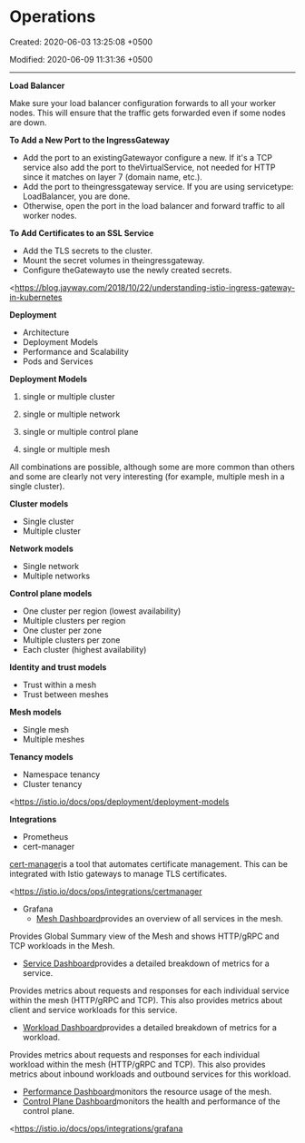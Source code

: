 # Operations

Created: 2020-06-03 13:25:08 +0500

Modified: 2020-06-09 11:31:36 +0500

---

**Load Balancer**

Make sure your load balancer configuration forwards to all your worker nodes. This will ensure that the traffic gets forwarded even if some nodes are down.



**To Add a New Port to the IngressGateway**
-   Add the port to an existingGatewayor configure a new. If it's a TCP service also add the port to theVirtualService, not needed for HTTP since it matches on layer 7 (domain name, etc.).
-   Add the port to theingressgateway service. If you are using servicetype: LoadBalancer, you are done.
-   Otherwise, open the port in the load balancer and forward traffic to all worker nodes.



**To Add Certificates to an SSL Service**
-   Add the TLS secrets to the cluster.
-   Mount the secret volumes in theingressgateway.
-   Configure theGatewayto use the newly created secrets.



<https://blog.jayway.com/2018/10/22/understanding-istio-ingress-gateway-in-kubernetes



**Deployment**
-   Architecture
-   Deployment Models
-   Performance and Scalability
-   Pods and Services



**Deployment Models**

1.  single or multiple cluster

2.  single or multiple network

3.  single or multiple control plane

4.  single or multiple mesh



All combinations are possible, although some are more common than others and some are clearly not very interesting (for example, multiple mesh in a single cluster).



**Cluster models**
-   Single cluster
-   Multiple cluster



**Network models**
-   Single network
-   Multiple networks



**Control plane models**
-   One cluster per region (lowest availability)
-   Multiple clusters per region
-   One cluster per zone
-   Multiple clusters per zone
-   Each cluster (highest availability)



**Identity and trust models**
-   Trust within a mesh
-   Trust between meshes



**Mesh models**
-   Single mesh
-   Multiple meshes



**Tenancy models**
-   Namespace tenancy
-   Cluster tenancy



<https://istio.io/docs/ops/deployment/deployment-models



**Integrations**
-   Prometheus
-   cert-manager

[cert-manager](https://cert-manager.io/)is a tool that automates certificate management. This can be integrated with Istio gateways to manage TLS certificates.



<https://istio.io/docs/ops/integrations/certmanager
-   Grafana
    -   [Mesh Dashboard](https://grafana.com/grafana/dashboards/7639)provides an overview of all services in the mesh.

Provides Global Summary view of the Mesh and shows HTTP/gRPC and TCP workloads in the Mesh.
-   [Service Dashboard](https://grafana.com/grafana/dashboards/7636)provides a detailed breakdown of metrics for a service.

Provides metrics about requests and responses for each individual service within the mesh (HTTP/gRPC and TCP). This also provides metrics about client and service workloads for this service.
-   [Workload Dashboard](https://grafana.com/grafana/dashboards/7630)provides a detailed breakdown of metrics for a workload.

Provides metrics about requests and responses for each individual workload within the mesh (HTTP/gRPC and TCP). This also provides metrics about inbound workloads and outbound services for this workload.
-   [Performance Dashboard](https://grafana.com/grafana/dashboards/11829)monitors the resource usage of the mesh.
-   [Control Plane Dashboard](https://grafana.com/grafana/dashboards/7645)monitors the health and performance of the control plane.



<https://istio.io/docs/ops/integrations/grafana
